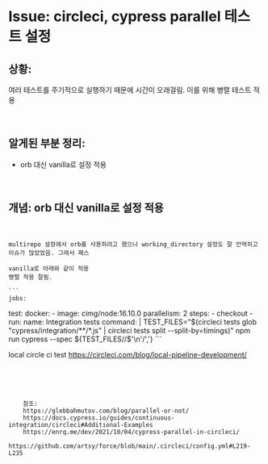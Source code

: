 <!--
author: Dailyscat
purpose: issue arrange
rules:
 (1) 헤더와 문단사이
    <br/>
    <br/>
 (2) 코드가 작성되는 부분은 >로 정리
 (3) 참조는 해당 내용 바로 아래
    <br/>
    <br/>
 (4) 명령어는 bold
 (5) 방안은 ## 안의 과정은 ###
-->

# Issue: circleci, cypress parallel 테스트 설정

## 상황:
여러 테스트를 주기적으로 실행하기 때문에 시간이 오래걸림. 이를 위해 병렬 테스트 적용

<br/>

## 알게된 부분 정리:

- orb 대신 vanilla로 설정 적용

<br/>

## 개념: orb 대신 vanilla로 설정 적용

<br/>

    multirepo 설정에서 orb를 사용하려고 했으나 working_directory 설정도 잘 안먹히고 이슈가 많았었음. 그래서 패스

    vanilla로 아래와 같이 적용
    병렬 적용 잘됨.

    ```
    jobs:
  test:
	docker:
	  - image: cimg/node:16.10.0
	parallelism: 2
	  steps:
        - checkout
		- run: 
          name: Integration tests
          command: |
            TEST_FILES="$(circleci tests glob "cypress/integration/**/*.js" | circleci tests split --split-by=timings)"
            npm run cypress --spec ${TEST_FILES//$'\n'/','}
    ```

local circle ci test
https://circleci.com/blog/local-pipeline-development/

<br/>
<br/>
<br/>

        참조:
        https://glebbahmutov.com/blog/parallel-or-not/
        https://docs.cypress.io/guides/continuous-integration/circleci#Additional-Examples
        https://enrq.me/dev/2021/10/04/cypress-parallel-in-circleci/
        https://github.com/artsy/force/blob/main/.circleci/config.yml#L219-L235

<br/>
